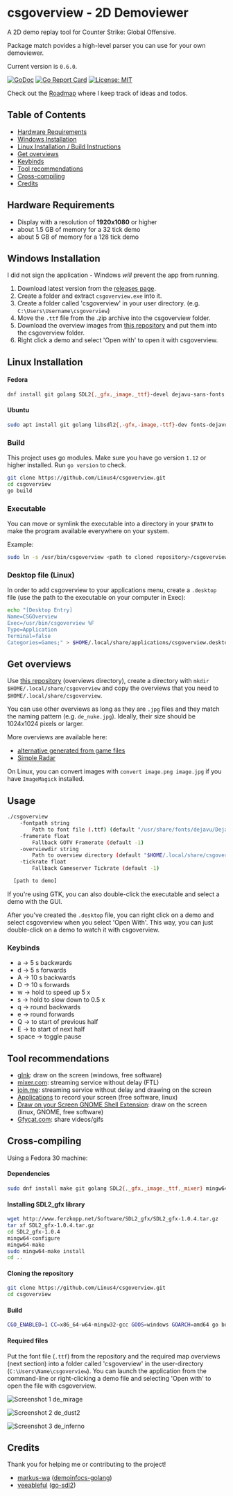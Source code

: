 # csgoverview - 2D Demoviewer

A 2D demo replay tool for Counter Strike: Global Offensive.

Package match povides a high-level parser you can use for your own demoviewer.

Current version is `0.6.0`.

[![GoDoc](https://godoc.org/github.com/Linus4/csgoverview?status.svg)](https://godoc.org/github.com/Linus4/csgoverview) [![Go Report Card](https://goreportcard.com/badge/github.com/linus4/csgoverview)](https://goreportcard.com/report/github.com/linus4/csgoverview)  [![License: MIT](https://img.shields.io/badge/License-MIT-yellow.svg)](https://github.com/Linus4/csgoverview/blob/master/LICENSE)

Check out the [Roadmap](https://github.com/Linus4/csgoverview/projects/1) where
I keep track of ideas and todos.

## Table of Contents

* [Hardware Requirements](#hardware-requirements)
* [Windows Installation](#windows-installation)
* [Linux Installation / Build Instructions](#linux-installation)
* [Get overviews](#get-overviews)
* [Keybinds](#keybinds)
* [Tool recommendations](#tool-recommendations)
* [Cross-compiling](#cross-compiling)
* [Credits](#credits)

## Hardware Requirements

* Display with a resolution of **1920x1080** or higher
* about 1.5 GB of memory for a 32 tick demo
* about 5 GB of memory for a 128 tick demo

## Windows Installation

I did not sign the application - Windows *will* prevent the app from running.

1. Download latest version from the [releases
   page](https://github.com/Linus4/csgoverview/releases).
1. Create a folder and extract `csgoverview.exe` into it.
1. Create a folder called 'csgoverview' in your user directory. (e.g.
   `C:\Users\Username\csgoverview`)
1. Move the `.ttf` file from the .zip archive into the csgoverview folder.
1. Download the overview images from [this
   repository](https://github.com/zoidbergwill/csgo-overviews) and put them
   into the csgoverview folder.
1. Right click a demo and select 'Open with' to open it with csgoverview.

## Linux Installation

#### Fedora

```sh
dnf install git golang SDL2{,_gfx,_image,_ttf}-devel dejavu-sans-fonts
```

#### Ubuntu

```sh
sudo apt install git golang libsdl2{,-gfx,-image,-ttf}-dev fonts-dejavu
```

### Build

This project uses go modules. Make sure you have go version `1.12` or higher
installed. Run `go version` to check.

```sh
git clone https://github.com/Linus4/csgoverview.git
cd csgoverview
go build
```

### Executable

You can move or symlink the executable into a directory in your `$PATH` to make
the program available everywhere on your system.

Example:

```sh
sudo ln -s /usr/bin/csgoverview <path to cloned repository>/csgoverview
```

### Desktop file (Linux)

In order to add csgoverview to your applications menu, create a `.desktop`
file (use the path to the executable on your computer in Exec):

```sh
echo "[Desktop Entry]
Name=CSGOverview
Exec=/usr/bin/csgoverview %F
Type=Application
Terminal=false
Categories=Games;" > $HOME/.local/share/applications/csgoverview.desktop
```

## Get overviews

Use [this repository](https://github.com/zoidbergwill/csgo-overviews)
(overviews directory), create a directory with `mkdir
$HOME/.local/share/csgoverview`  and copy the overviews that you need to
`$HOME/.local/share/csgoverview`.

You can use other overviews as long as they are `.jpg` files and they match the
naming pattern (e.g. `de_nuke.jpg`). Ideally, their size should be 1024x1024
pixels or larger.

More overviews are available here:

* [alternative generated from game
  files](https://github.com/CSGO-Analysis/csgo-maps-overviews)
* [Simple Radar](www.simpleradar.com)

On Linux, you can convert images with `convert image.png image.jpg` if you
have `ImageMagick` installed.

## Usage

```sh
./csgoverview
    -fontpath string
    	Path to font file (.ttf) (default "/usr/share/fonts/dejavu/DejaVuSans.ttf")
    -framerate float
    	Fallback GOTV Framerate (default -1)
    -overviewdir string
        Path to overview directory (default "$HOME/.local/share/csgoverview")
    -tickrate float
    	Fallback Gameserver Tickrate (default -1)

  [path to demo]
```

If you're using GTK, you can also double-click the executable and select a
demo with the GUI.

After you've created the `.desktop` file, you can right click on a demo and
select csgoverview when you select 'Open With'. This way, you can just
double-click on a demo to watch it with csgoverview.

### Keybinds

* a -> 5 s backwards
* d -> 5 s forwards
* A -> 10 s backwards
* D -> 10 s forwards
* w -> hold to speed up 5 x
* s -> hold to slow down to 0.5 x
* q -> round backwards
* e -> round forwards
* Q -> to start of previous half
* E -> to start of next half
* space -> toggle pause

## Tool recommendations

* [gInk](https://github.com/geovens/gInk): draw on the screen (windows, free
  software)
* [mixer.com](https://mixer.com/): streaming service without delay (FTL)
* [join.me](https://www.join.me/): streaming service without delay and drawing on the
  screen
* [Applications](https://askubuntu.com/questions/4428/how-can-i-record-my-screen)
  to record your screen (free software, linux)
* [Draw on your Screen GNOME Shell
  Extension](https://extensions.gnome.org/extension/1683/draw-on-you-screen/):
  draw on the screen (linux, GNOME, free software)
* [Gfycat.com](https://gfycat.com): share videos/gifs

## Cross-compiling

Using a Fedora 30 machine:

#### Dependencies

```sh
sudo dnf install make git golang SDL2{,_gfx,_image,_ttf,_mixer} mingw64-SDL2{,_image,_ttf}
```

#### Installing SDL2_gfx library

```sh
wget http://www.ferzkopp.net/Software/SDL2_gfx/SDL2_gfx-1.0.4.tar.gz
tar xf SDL2_gfx-1.0.4.tar.gz
cd SDL2_gfx-1.0.4
mingw64-configure
mingw64-make
sudo mingw64-make install
cd ..
```

#### Cloning the repository

```sh
git clone https://github.com/Linus4/csgoverview.git
cd csgoverview
```

#### Build

```sh
CGO_ENABLED=1 CC=x86_64-w64-mingw32-gcc GOOS=windows GOARCH=amd64 go build -tags static -ldflags "-s -w"
```

#### Required files

Put the font file (`.ttf`) from the repository and the required map overviews
(next section) into a folder called 'csgoverview' in the user-directory
(`C:\Users\Name\csgoverview`). You can launch the application from the
command-line or right-clicking a demo file and selecting 'Open with' to open
the file with csgoverview.


![Screenshot 1 de_mirage](https://i.imgur.com/BKTTBfW.png)

![Screenshot 2 de_dust2](https://i.imgur.com/2kfkpvP.png)

![Screenshot 3 de_inferno](https://i.imgur.com/sNYT4eH.png)

## Credits

Thank you for helping me or contributing to the project!

* [markus-wa](https://github.com/markus-wa)
  ([demoinfocs-golang](https://github.com/markus-wa/demoinfocs-golang))
* [veeableful](https://github.com/veeableful)
  ([go-sdl2](https://github.com/veandco/go-sdl2/))
